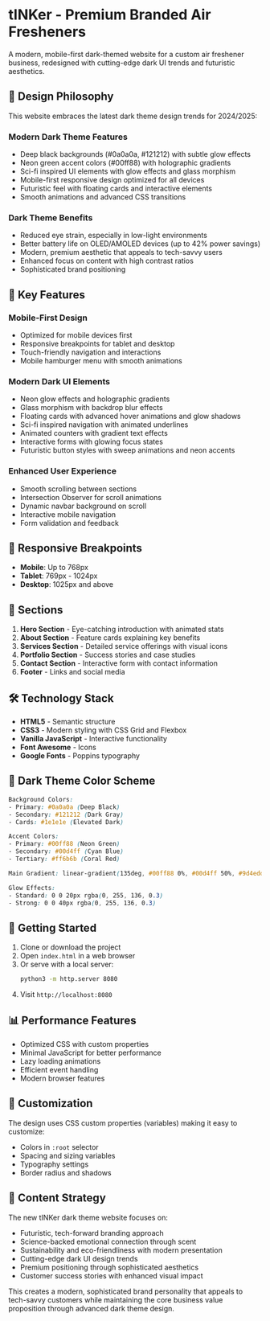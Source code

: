 # tINKer - Premium Branded Air Fresheners

A modern, mobile-first dark-themed website for a custom air freshener business, redesigned with cutting-edge dark UI trends and futuristic aesthetics.

## 🎨 Design Philosophy

This website embraces the latest dark theme design trends for 2024/2025:

### Modern Dark Theme Features
- Deep black backgrounds (#0a0a0a, #121212) with subtle glow effects
- Neon green accent colors (#00ff88) with holographic gradients
- Sci-fi inspired UI elements with glow effects and glass morphism
- Mobile-first responsive design optimized for all devices
- Futuristic feel with floating cards and interactive elements
- Smooth animations and advanced CSS transitions

### Dark Theme Benefits
- Reduced eye strain, especially in low-light environments
- Better battery life on OLED/AMOLED devices (up to 42% power savings)
- Modern, premium aesthetic that appeals to tech-savvy users
- Enhanced focus on content with high contrast ratios
- Sophisticated brand positioning

## 🚀 Key Features

### Mobile-First Design
- Optimized for mobile devices first
- Responsive breakpoints for tablet and desktop
- Touch-friendly navigation and interactions
- Mobile hamburger menu with smooth animations

### Modern Dark UI Elements
- Neon glow effects and holographic gradients
- Glass morphism with backdrop blur effects
- Floating cards with advanced hover animations and glow shadows
- Sci-fi inspired navigation with animated underlines
- Animated counters with gradient text effects
- Interactive forms with glowing focus states
- Futuristic button styles with sweep animations and neon accents

### Enhanced User Experience
- Smooth scrolling between sections
- Intersection Observer for scroll animations
- Dynamic navbar background on scroll
- Interactive mobile navigation
- Form validation and feedback

## 📱 Responsive Breakpoints

- **Mobile**: Up to 768px
- **Tablet**: 769px - 1024px  
- **Desktop**: 1025px and above

## 🎯 Sections

1. **Hero Section** - Eye-catching introduction with animated stats
2. **About Section** - Feature cards explaining key benefits
3. **Services Section** - Detailed service offerings with visual icons
4. **Portfolio Section** - Success stories and case studies
5. **Contact Section** - Interactive form with contact information
6. **Footer** - Links and social media

## 🛠 Technology Stack

- **HTML5** - Semantic structure
- **CSS3** - Modern styling with CSS Grid and Flexbox
- **Vanilla JavaScript** - Interactive functionality
- **Font Awesome** - Icons
- **Google Fonts** - Poppins typography

## 🎨 Dark Theme Color Scheme

```css
Background Colors:
- Primary: #0a0a0a (Deep Black)
- Secondary: #121212 (Dark Gray)
- Cards: #1e1e1e (Elevated Dark)

Accent Colors:
- Primary: #00ff88 (Neon Green)
- Secondary: #00d4ff (Cyan Blue)
- Tertiary: #ff6b6b (Coral Red)

Main Gradient: linear-gradient(135deg, #00ff88 0%, #00d4ff 50%, #9d4edd 100%)

Glow Effects:
- Standard: 0 0 20px rgba(0, 255, 136, 0.3)
- Strong: 0 0 40px rgba(0, 255, 136, 0.3)
```

## 🚀 Getting Started

1. Clone or download the project
2. Open `index.html` in a web browser
3. Or serve with a local server:
   ```bash
   python3 -m http.server 8080
   ```
4. Visit `http://localhost:8080`

## 📊 Performance Features

- Optimized CSS with custom properties
- Minimal JavaScript for better performance
- Lazy loading animations
- Efficient event handling
- Modern browser features

## 🔧 Customization

The design uses CSS custom properties (variables) making it easy to customize:

- Colors in `:root` selector
- Spacing and sizing variables
- Typography settings
- Border radius and shadows

## 📝 Content Strategy

The new tINKer dark theme website focuses on:
- Futuristic, tech-forward branding approach
- Science-backed emotional connection through scent
- Sustainability and eco-friendliness with modern presentation
- Cutting-edge dark UI design trends
- Premium positioning through sophisticated aesthetics
- Customer success stories with enhanced visual impact

This creates a modern, sophisticated brand personality that appeals to tech-savvy customers while maintaining the core business value proposition through advanced dark theme design. 